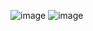 ![image](https://github.com/luat111/leetcode/assets/55679058/0496679c-6458-469e-92ea-bdbd87e83562)
![image](https://github.com/luat111/leetcode/assets/55679058/93ad8b98-c3d7-4bf4-8b5e-a3f87294cb5e)
